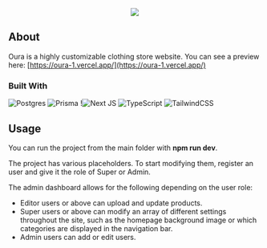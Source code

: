 <p align="center">
  <img src="banner.png" />
</p>


## About
Oura is a highly customizable clothing store website.
You can see a preview here: [https://oura-1.vercel.app/](https://oura-1.vercel.app/)

### Built With
![Postgres](https://img.shields.io/badge/postgres-%23316192.svg?style=for-the-badge&logo=postgresql&logoColor=white)
![Prisma](https://img.shields.io/badge/Prisma-3982CE?style=for-the-badge&logo=Prisma&logoColor=white)
!![Next JS](https://img.shields.io/badge/Next-black?style=for-the-badge&logo=next.js&logoColor=white)
![TypeScript](https://img.shields.io/badge/typescript-%23007ACC.svg?style=for-the-badge&logo=typescript&logoColor=white)
![TailwindCSS](https://img.shields.io/badge/tailwindcss-%2338B2AC.svg?style=for-the-badge&logo=tailwind-css&logoColor=white)  
  
## Usage
You can run the project from the main folder with **npm run dev**.  

The project has various placeholders. To start modifying them, register an user and give it the role of Super or Admin.  

The admin dashboard allows for the following depending on the user role:  
- Editor users or above can upload and update products.  
- Super users or above can modify an array of different settings throughout the site, such as the homepage background image or which categories are displayed in the navigation bar.  
- Admin users can add or edit users.  
